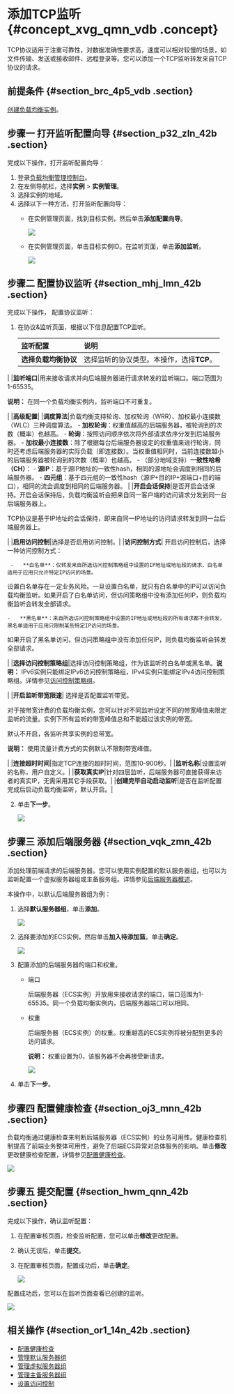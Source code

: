 # 添加TCP监听 {#concept_xvg_qmn_vdb .concept}

TCP协议适用于注重可靠性，对数据准确性要求高，速度可以相对较慢的场景，如文件传输、发送或接收邮件、远程登录等。您可以添加一个TCP监听转发来自TCP协议的请求。

## 前提条件 {#section_brc_4p5_vdb .section}

[创建负载均衡实例](intl.zh-CN/用户指南/负载均衡实例/创建负载均衡实例.md#)。

## 步骤一 打开监听配置向导 {#section_p32_zln_42b .section}

完成以下操作，打开监听配置向导：

1.  登录[负载均衡管理控制台](https://slb.console.aliyun.com)。
2.  在左侧导航栏，选择**实例** \> **实例管理**。
3.  选择实例的地域。
4.  选择以下一种方法，打开监听配置向导：
    -   在实例管理页面，找到目标实例，然后单击**添加配置向导**。

        ![](http://static-aliyun-doc.oss-cn-hangzhou.aliyuncs.com/assets/img/16139/154218077410004_zh-CN.png)

    -   在实例管理页面，单击目标实例ID。在监听页面，单击**添加监听**。

        ![](http://static-aliyun-doc.oss-cn-hangzhou.aliyuncs.com/assets/img/16161/15421807747399_zh-CN.png)


## 步骤二 配置协议监听 {#section_mhj_lmn_42b .section}

完成以下操作， 配置协议监听：

1.  在协议&监听页面，根据以下信息配置TCP监听。

    |监听配置|说明|
    |:---|:-|
    |**选择负载均衡协议**|选择监听的协议类型。本操作，选择**TCP**。

|
    |**监听端口**|用来接收请求并向后端服务器进行请求转发的监听端口。端口范围为1-65535。

**说明：** 在同一个负载均衡实例内，监听端口不可重复。

|
    |**高级配置**|
    |**调度算法**|负载均衡支持轮询、加权轮询（WRR）、加权最小连接数（WLC）三种调度算法。    -   **加权轮询**：权重值越高的后端服务器，被轮询到的次数（概率）也越高。
    -   **轮询**：按照访问顺序依次将外部请求依序分发到后端服务器。
    -   **加权最小连接数**：除了根据每台后端服务器设定的权重值来进行轮询，同时还考虑后端服务器的实际负载（即连接数）。当权重值相同时，当前连接数越小的后端服务器被轮询到的次数（概率）也越高。
    -   （部分地域支持）**一致性哈希（CH）**：
        -   **源IP**：基于源IP地址的一致性hash，相同的源地址会调度到相同的后端服务器。
        -   **四元组**：基于四元组的一致性hash（源IP+目的IP+源端口+目的端口），相同的流会调度到相同的后端服务器。
|
    |**开启会话保持**|是否开启会话保持。开启会话保持后，负载均衡监听会把来自同一客户端的访问请求分发到同一台后端服务器上。

TCP协议是基于IP地址的会话保持，即来自同一IP地址的访问请求转发到同一台后端服务器上。

|
    |**启用访问控制**|选择是否启用访问控制。|
    |**访问控制方式**| 开启访问控制后，选择一种访问控制方式：

     -   **白名单**：仅转发来自所选访问控制策略组中设置的IP地址或地址段的请求，白名单适用于应用只允许特定IP访问的场景。

设置白名单存在一定业务风险。一旦设置白名单，就只有白名单中的IP可以访问负载均衡监听。如果开启了白名单访问，但访问策略组中没有添加任何IP，则负载均衡监听会转发全部请求。

    -   **黑名单**：来自所选访问控制策略组中设置的IP地址或地址段的所有请求都不会转发，黑名单适用于应用只限制某些特定IP访问的场景。

如果开启了黑名单访问，但访问策略组中没有添加任何IP，则负载均衡监听会转发全部请求。

 |
    |**选择访问控制策略组**|选择访问控制策略组，作为该监听的白名单或黑名单。**说明：** IPv6实例只能绑定IPv6访问控制策略组，IPv4实例只能绑定IPv4访问控制策略组。详情参见[访问控制策略组](intl.zh-CN/历史文档/用户指南（旧版控制台）/访问控制/配置访问控制策略组.md#)。

|
    |**开启监听带宽限速**| 选择是否配置监听带宽。

 对于按带宽计费的负载均衡实例，您可以针对不同监听设定不同的带宽峰值来限定监听的流量。实例下所有监听的带宽峰值总和不能超过该实例的带宽。

 默认不开启，各监听共享实例的总带宽。

 **说明：** 使用流量计费方式的实例默认不限制带宽峰值。

 |
    |**连接超时时间**|指定TCP连接的超时时间，范围10-900秒。|
    |**监听名称**|设置监听的名称，用户自定义。|
    |**获取真实IP**|针对四层监听，后端服务器可直接获得来访者的真实IP，无需采用其它手段获取。|
    |**创建完毕自动启动监听**|是否在监听配置完成后启动负载均衡监听，默认开启。|

2.  单击**下一步**。

    ![](http://static-aliyun-doc.oss-cn-hangzhou.aliyuncs.com/assets/img/16139/15421807747421_zh-CN.png)


## 步骤三 添加后端服务器 {#section_vqk_zmn_42b .section}

添加处理前端请求的后端服务器。您可以使用实例配置的默认服务器组，也可以为监听配置一个虚拟服务器组或主备服务组。详情参见[后端服务器概述](intl.zh-CN/用户指南/后端服务器/后端服务器概述.md#)。

本操作中，以默认后端服务器组为例：

1.  选择**默认服务器组**，单击**添加**。

    ![](http://static-aliyun-doc.oss-cn-hangzhou.aliyuncs.com/assets/img/16139/154218077410030_zh-CN.png)

2.  选择要添加的ECS实例，然后单击**加入待添加篮**。单击**确定**。

    ![](http://static-aliyun-doc.oss-cn-hangzhou.aliyuncs.com/assets/img/16139/15421807747499_zh-CN.png)

3.  配置添加的后端服务器的端口和权重。
    -   端口

        后端服务器（ECS实例）开放用来接收请求的端口，端口范围为1-65535。同一个负载均衡实例内，后端服务器端口可以相同。

    -   权重

        后端服务器（ECS实例）的权重。权重越高的ECS实例将被分配到更多的访问请求。

        **说明：** 权重设置为0，该服务器不会再接受新请求。

        ![](http://static-aliyun-doc.oss-cn-hangzhou.aliyuncs.com/assets/img/16139/15421807747504_zh-CN.png)

4.  单击**下一步**。

## 步骤四 配置健康检查 {#section_oj3_mnn_42b .section}

负载均衡通过健康检查来判断后端服务器（ECS实例）的业务可用性。健康检查机制提高了前端业务整体可用性，避免了后端ECS异常对总体服务的影响。单击**修改**更改健康检查配置，详情参见[配置健康检查](intl.zh-CN/用户指南/健康检查/配置健康检查.md#)。

![](http://static-aliyun-doc.oss-cn-hangzhou.aliyuncs.com/assets/img/16139/154218077410032_zh-CN.png)

## 步骤五 提交配置 {#section_hwm_qnn_42b .section}

完成以下操作，确认监听配置：

1.  在配置审核页面，检查监听配置，您可以单击**修改**更改配置。
2.  确认无误后，单击**提交**。
3.  在配置审核页面，配置成功后，单击**确定**。

    ![](http://static-aliyun-doc.oss-cn-hangzhou.aliyuncs.com/assets/img/16139/154218077410033_zh-CN.png)


配置成功后，您可以在监听页面查看已创建的监听。

![](http://static-aliyun-doc.oss-cn-hangzhou.aliyuncs.com/assets/img/16139/154218077410034_zh-CN.png)

## 相关操作 {#section_or1_14n_42b .section}

-   [配置健康检查](intl.zh-CN/用户指南/健康检查/配置健康检查.md#)
-   [管理默认服务器组](intl.zh-CN/用户指南/后端服务器/管理默认服务器组.md#)
-   [管理虚拟服务器组](intl.zh-CN/用户指南/后端服务器/管理虚拟服务器组.md#)
-   [管理主备服务器组](intl.zh-CN/用户指南/后端服务器/管理主备服务器组.md#)
-   [设置访问控制](intl.zh-CN/用户指南/访问控制/设置访问控制.md#)


